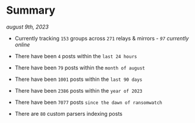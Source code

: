 
# Summary
_august 9th, 2023_

- Currently tracking `153` groups across `271` relays & mirrors - _`97` currently online_

- There have been `4` posts within the `last 24 hours`

- There have been `79` posts within the `month of august`

- There have been `1001` posts within the `last 90 days`

- There have been `2386` posts within the `year of 2023`

- There have been `7077` posts `since the dawn of ransomwatch`

- There are `80` custom parsers indexing posts
